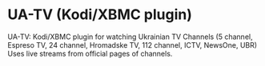 # UA-TV (Kodi/XBMC plugin) 
UA-TV: Kodi/XBMC plugin for watching Ukrainian TV Channels (5 channel, Espreso TV, 24 channel, Hromadske TV, 112 channel, ICTV, NewsOne, UBR)  
Uses live streams from official pages of channels.

